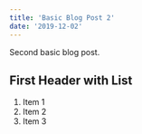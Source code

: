 ```yaml
---
title: 'Basic Blog Post 2'
date: '2019-12-02'
---
```


Second basic blog post.

## First Header with List

1. Item 1
2. Item 2
3. Item 3
